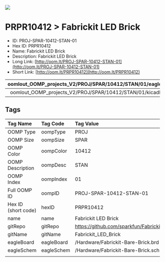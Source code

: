 


  
![][im]
# PRPR10412 > Fabrickit LED Brick

- ID: PROJ-SPAR-10412-STAN-01
- Hex ID: PRPR10412
- Name: Fabrickit LED Brick
- Description: Fabrickit LED Brick
- Long Link: [http://oom.lt/PROJ-SPAR-10412-STAN-01](http://oom.lt/PROJ-SPAR-10412-STAN-01)
- Short Link: [http://oom.lt/PRPR10412](http://oom.lt/PRPR10412)
  

|oomlout_OOMP_projects_V2/PROJ/SPAR/10412/STAN/01/eagleImage.png|oomlout_OOMP_projects_V2/PROJ/SPAR/10412/STAN/01/eagleSchemImage.png|oomlout_OOMP_projects_V2/PROJ/SPAR/10412/STAN/01/kicadPcb3dFront.png|oomlout_OOMP_projects_V2/PROJ/SPAR/10412/STAN/01/kicadPcb3dBack.png|
| :---: | :---: | :---: | :---: |
|oomlout_OOMP_projects_V2/PROJ/SPAR/10412/STAN/01/kicadPcb3d.png|oomlout_OOMP_projects_V2/PROJ/SPAR/10412/STAN/01/bomBack.png|oomlout_OOMP_projects_V2/PROJ/SPAR/10412/STAN/01/bomFront.png||

## Tags
  

|Tag Name|Tag Code|Tag Value|
| :--- | :--- | :--- |
|OOMP Type|oompType|PROJ|
|OOMP Size|oompSize|SPAR|
|OOMP Color|oompColor|10412|
|OOMP Description|oompDesc|STAN|
|OOMP Index|oompIndex|01|
|Full OOMP ID|oompID|PROJ-SPAR-10412-STAN-01|
|Hex ID (short code)|hexID|PRPR10412|
|name|name|Fabrickit LED Brick|
|gitRepo|gitRepo|https://github.com/sparkfun/Fabrickit_LED_Brick|
|gitName|gitName|Fabrickit_LED_Brick|
|eagleBoard|eagleBoard|/Hardware/Fabrickit-Bare-Brick.brd|
|eagleSchem|eagleSchem|/Hardware/Fabrickit-Bare-Brick.sch|
||||



[im]: PROJ/SPAR/10412/STAN/01/kicadPcb3d_450.png
